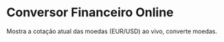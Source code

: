# Conversor Financeiro Online

Mostra a cotação atual das moedas (EUR/USD) ao vivo, converte moedas.

